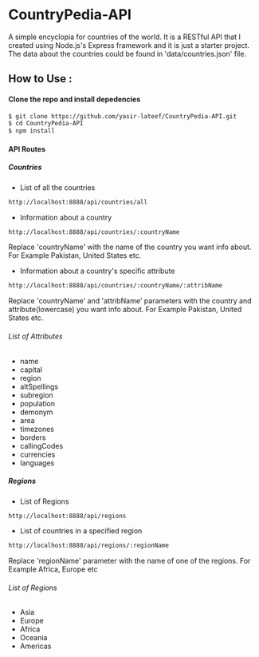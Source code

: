 # CountryPedia-API
A simple encyclopia for countries of the world. It is a RESTful API that I created using Node.js's Express framework and it is just a starter project. The data about the countries could be found in 'data/countries.json' file. 

## How to Use :

#### Clone the repo and install depedencies

```sh
$ git clone https://github.com/yasir-lateef/CountryPedia-API.git
$ cd CountryPedia-API
$ npm install
```

#### API Routes

##### Countries

- List of all the countries
```sh
http://localhost:8888/api/countries/all
```

- Information about a country
```sh
http://localhost:8888/api/countries/:countryName
```
Replace 'countryName' with the name of the country you want info about. For Example Pakistan, United States etc.


- Information about a country's specific attribute
```sh
http://localhost:8888/api/countries/:countryName/:attribName
```
Replace 'countryName' and 'attribName' parameters with the country and attribute(lowercase) you want info about. For Example Pakistan, United States etc.
###### List of Attributes
 - name
 - capital
 - region
 - altSpellings
 - subregion
 - population
 - demonym
 - area
 - timezones
 - borders
 - callingCodes
 - currencies
 - languages
 
 ##### Regions
 
 - List of Regions
 ```sh
 http://localhost:8888/api/regions
 ```
 
 - List of countries in a specified region
 ```sh
 http://localhost:8888/api/regions/:regionName
 ```
 Replace 'regionName' parameter with the name of one of the regions. For Example Africa, Europe etc
 ###### List of Regions
 - Asia
 - Europe
 - Africa
 - Oceania
 - Americas
